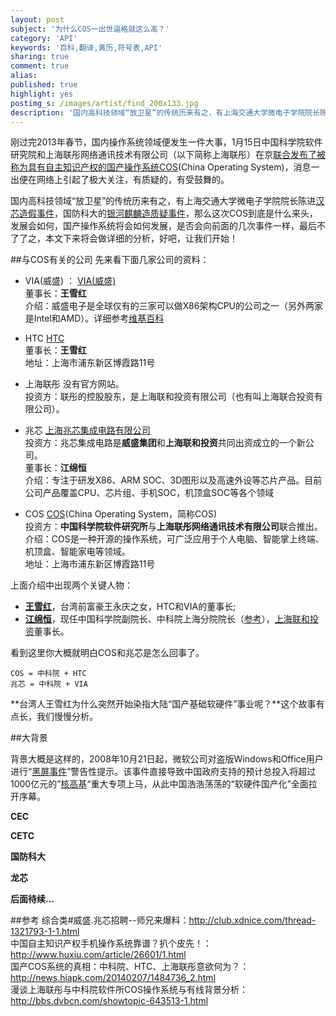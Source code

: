 ```yaml
---
layout: post
subject: '为什么COS一出世逼格就这么高？'
category: 'API'
keywords: '百科,翻译,黄历,符号表,API'
sharing: true
comment: true
alias: 
published: true
highlight: yes
postimg_s: /images/artist/find_200x133.jpg
description: '国内高科技领域“放卫星”的传统历来有之，有上海交通大学微电子学院院长陈进"汉芯造假"事件，国防科大的"银河麒麟遭质疑"事件，那么这次COS到底是什么来头，发展会如何，国产操作系统将会如何发展，是否会向前面的几次事件一样，最后不了了之'  
---
```



刚过完2013年春节，国内操作系统领域便发生一件大事，1月15日中国科学院软件研究院和上海联彤网络通讯技术有限公司（以下简称上海联彤）在京[联合发布了被称为具有自主知识产权的国产操作系统COS](http://tech.sina.com.cn/t/2014-01-16/11239101963.shtml)(China Operating System)，消息一出便在网络上引起了极大关注，有质疑的，有受鼓舞的。  

国内高科技领域“放卫星”的传统历来有之，有上海交通大学微电子学院院长陈进[汉芯造假事件](http://zh.wikipedia.org/wiki/%E6%B1%89%E8%8A%AF)，国防科大的[银河麒麟造质疑事件](http://www.baike.com/wiki/%E9%93%B6%E6%B2%B3%E9%BA%92%E9%BA%9F)，那么这次COS到底是什么来头，发展会如何，国产操作系统将会如何发展，是否会向前面的几次事件一样，最后不了了之，本文下来将会做详细的分析，好吧，让我们开始！

##与COS有关的公司
先来看下面几家公司的资料：    

* VIA(威盛) ：
[VIA(威盛)](http://www.viatech.com.cn/cn/company/locations.jsp)  
董事长：**王雪红**  
介绍：威盛电子是全球仅有的三家可以做X86架构CPU的公司之一（另外两家是Intel和AMD）。详细参考[维基百科](http://zh.wikipedia.org/wiki/%E5%A8%81%E7%9B%9B%E9%9B%BB%E5%AD%90)

* HTC
[HTC](http://www.htc.com/cn/about/leadership/)   
董事长：**王雪红**  
地址：上海市浦东新区博霞路11号

* 上海联彤
没有官方网站。  
投资方：联彤的控股股东，是上海联和投资有限公司（也有叫上海联合投资有限公司）。  

* 兆芯
[上海兆芯集成电路有限公司](http://campus.chinahr.com/2014/pages/via_vas/)  
投资方：兆芯集成电路是**威盛集团**和**上海联和投资**共同出资成立的一个新公司。  
董事长：**江绵恒**  
介绍：专注于研发X86、ARM SOC、3D图形以及高速外设等芯片产品。目前公司产品覆盖CPU、芯片组、手机SOC，机顶盒SOC等各个领域 

* COS
[COS](http://www.china-cos.com/about/index.html)(China Operating System，简称COS)  
投资方：**中国科学院软件研究所**与**上海联彤网络通讯技术有限公司**联合推出。  
介绍：COS是一种开源的操作系统，可广泛应用于个人电脑、智能掌上终端、机顶盒、智能家电等领域。  
地址：上海市浦东新区博霞路11号

上面介绍中出现两个关键人物：  
* [**王雪红**](http://zh.wikipedia.org/wiki/%E7%8E%8B%E9%9B%AA%E7%B4%85)，台湾前富豪王永庆之女，HTC和VIA的董事长;  
* [**江绵恒**](http://zh.wikipedia.org/wiki/%E6%B1%9F%E7%BB%B5%E6%81%92)，现任中国科学院副院长、中科院上海分院院长（[参考](http://www.shb.cas.cn/fygk/xrld/)），[上海联和投资](http://www.baike.com/wiki/%E4%B8%8A%E6%B5%B7%E8%81%94%E5%90%88%E6%8A%95%E8%B5%84%E6%9C%89%E9%99%90%E5%85%AC%E5%8F%B8)董事长。

看到这里你大概就明白COS和兆芯是怎么回事了。  
```
COS = 中科院 + HTC  
兆芯 = 中科院 + VIA
```

**台湾人王雪红为什么突然开始染指大陆“国产基础软硬件”事业呢？**这个故事有点长，我们慢慢分析。

##大背景

背景大概是这样的，2008年10月21日起，微软公司对盗版Windows和Office用户进行“[黑屏事件](http://www.baike.com/wiki/%E5%BE%AE%E8%BD%AF%E9%BB%91%E5%B1%8F&prd=button_doc_jinru)”警告性提示。该事件直接导致中国政府支持的预计总投入将超过1000亿元的”[核高基](http://baike.baidu.com/view/2103756.htm)“重大专项上马，从此中国浩浩荡荡的“软硬件国产化”全面拉开序幕。

**CEC**  

**CETC**  

**国防科大**  

**龙芯**  

**后面待续...**

##参考
综合类#威盛.兆芯招聘--师兄来爆料：<http://club.xdnice.com/thread-1321793-1-1.html>  
中国自主知识产权手机操作系统靠谱？扒个皮先！：<http://www.huxiu.com/article/26601/1.html>  
国产COS系统的真相：中科院、HTC、上海联彤意欲何为？：<http://news.hiapk.com/20140207/1484736_2.html>  
漫谈上海联彤与中科院软件所COS操作系统与有线背景分析：<http://bbs.dvbcn.com/showtopic-643513-1.html>  
